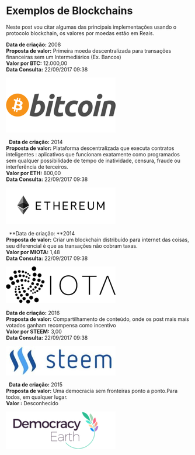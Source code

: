 # Exemplos de Blockchains

Neste post vou citar algumas das principais implementações usando o protocolo blockchain, os valores por moedas estão em Reais.

**Data de criação:** 2008  
**Proposta de valor:** Primeira moeda descentralizada para transações financeiras sem um Intermediários (Ex. Bancos)  
**Valor por BTC:** 12.000,00  
**Data Consulta:** 22/09/2017 09:38

![Bitcoin!](/src/bitcoin.png)

 
**Data de criação:** 2014  
**Proposta de valor:** Plataforma descentralizada que executa contratos inteligentes : aplicativos que funcionam exatamente como programados sem qualquer possibilidade de tempo de inatividade, censura, fraude ou interferência de terceiros.  
**Valor por ETH:** 800,00  
**Data Consulta:** 22/09/2017 09:38

![Ethereum!](/src/ethereum.png)

 
**Data de criação: **2014  
**Proposta de valor:** Criar um blockchain distribuído para internet das coisas, seu diferencial é que as transações não cobram taxas.  
**Valor por MIOTA:** 1,48  
**Data Consulta:** 22/09/2017 09:38

![Iota!](/src/iota.png)


**Data de criação:** 2016  
**Proposta de valor:** Compartilhamento de conteúdo, onde os post mais mais votados ganham recompensa como incentivo  
**Valor por STEEM:** 3,00  
**Data Consulta:** 22/09/2017 09:38

![Steem!](/src/steem.jpg)

 
**Data de criação:** 2015  
**Proposta de valor:** Uma democracia sem fronteiras ponto a ponto.Para todos, em qualquer lugar.  
**Valor :** Desconhecido

![Democracy Earth!](/src/democracy.png)

